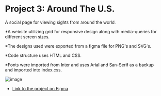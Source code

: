 # Project 3: Around The U.S.

A social page for viewing sights from around the world.


*A website utilizing grid for responsive design along with media-queries for different screen sizes.



*The designs used were exported from a figma file for PNG's and SVG's.



*Code structure uses HTML and CSS.



*Fonts were imported from Inter and uses Arial and San-Serif as a backup and imported into index.css.



![image](https://github.com/Gkruis/se_project_aroundtheus/assets/140862255/805a95a7-fb50-4eb4-879f-879bfcbfe267)



 
  
* [Link to the project on Figma](https://www.figma.com/file/ii4xxsJ0ghevUOcssTlHZv/Sprint-3%3A-Around-the-US?node-id=0%3A1)  
  

